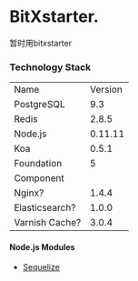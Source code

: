 # BitXstarter.

暂时用bitxstarter

### Technology Stack

<table>
<tr> <td>Name           </td> <td>Version   </td> </tr>
<tr> <td>PostgreSQL     </td> <td>9.3       </td> </tr>
<tr> <td>Redis          </td> <td>2.8.5     </td> </tr>
<tr> <td>Node.js        </td> <td>0.11.11   </td> </tr>
<tr> <td>Koa            </td> <td>0.5.1     </td> </tr>
<tr> <td>Foundation     </td> <td>5         </td> </tr>
<tr> <td>Component      </td> <td>          </td> </tr>
<tr> <td>Nginx?         </td> <td>1.4.4     </td> </tr>
<tr> <td>Elasticsearch? </td> <td>1.0.0     </td> </tr>
<tr> <td>Varnish Cache? </td> <td>3.0.4     </td> </tr>
</table>


#### Node.js Modules

* [Sequelize](http://sequelizejs.com/)
